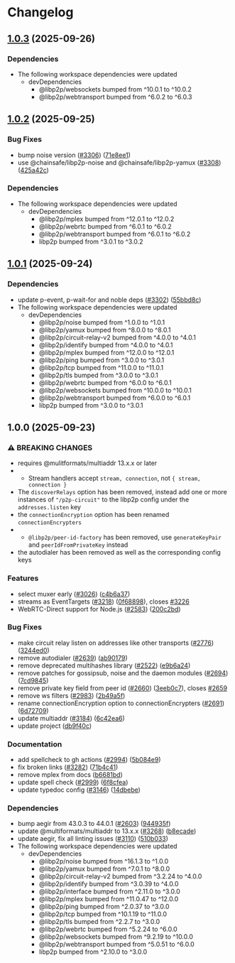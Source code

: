 # Changelog

## [1.0.3](https://github.com/libp2p/js-libp2p/compare/transport-interop-libp2p-main-v1.0.2...transport-interop-libp2p-main-v1.0.3) (2025-09-26)


### Dependencies

* The following workspace dependencies were updated
  * devDependencies
    * @libp2p/websockets bumped from ^10.0.1 to ^10.0.2
    * @libp2p/webtransport bumped from ^6.0.2 to ^6.0.3

## [1.0.2](https://github.com/libp2p/js-libp2p/compare/transport-interop-libp2p-main-v1.0.1...transport-interop-libp2p-main-v1.0.2) (2025-09-25)


### Bug Fixes

* bump noise version ([#3306](https://github.com/libp2p/js-libp2p/issues/3306)) ([71e8ee1](https://github.com/libp2p/js-libp2p/commit/71e8ee1632fdeaff5d6c33a38ae6df02ea69f579))
* use @chainsafe/libp2p-noise and @chainsafe/libp2p-yamux ([#3308](https://github.com/libp2p/js-libp2p/issues/3308)) ([425a42c](https://github.com/libp2p/js-libp2p/commit/425a42cddac5aac4d0ac822295cc4c4817dcdc95))


### Dependencies

* The following workspace dependencies were updated
  * devDependencies
    * @libp2p/mplex bumped from ^12.0.1 to ^12.0.2
    * @libp2p/webrtc bumped from ^6.0.1 to ^6.0.2
    * @libp2p/webtransport bumped from ^6.0.1 to ^6.0.2
    * libp2p bumped from ^3.0.1 to ^3.0.2

## [1.0.1](https://github.com/libp2p/js-libp2p/compare/transport-interop-libp2p-main-v1.0.0...transport-interop-libp2p-main-v1.0.1) (2025-09-24)


### Dependencies

* update p-event, p-wait-for and noble deps ([#3302](https://github.com/libp2p/js-libp2p/issues/3302)) ([55bbd8c](https://github.com/libp2p/js-libp2p/commit/55bbd8cde12fe1c05e8d264e6e2406ca9fe2f044))
* The following workspace dependencies were updated
  * devDependencies
    * @libp2p/noise bumped from ^1.0.0 to ^1.0.1
    * @libp2p/yamux bumped from ^8.0.0 to ^8.0.1
    * @libp2p/circuit-relay-v2 bumped from ^4.0.0 to ^4.0.1
    * @libp2p/identify bumped from ^4.0.0 to ^4.0.1
    * @libp2p/mplex bumped from ^12.0.0 to ^12.0.1
    * @libp2p/ping bumped from ^3.0.0 to ^3.0.1
    * @libp2p/tcp bumped from ^11.0.0 to ^11.0.1
    * @libp2p/tls bumped from ^3.0.0 to ^3.0.1
    * @libp2p/webrtc bumped from ^6.0.0 to ^6.0.1
    * @libp2p/websockets bumped from ^10.0.0 to ^10.0.1
    * @libp2p/webtransport bumped from ^6.0.0 to ^6.0.1
    * libp2p bumped from ^3.0.0 to ^3.0.1

## 1.0.0 (2025-09-23)


### ⚠ BREAKING CHANGES

* requires @mulitformats/multiaddr 13.x.x or later
* - Stream handlers accept `stream, connection`, not `{ stream, connection }`
* The `discoverRelays` option has been removed, instead add one or more instances of `"/p2p-circuit"` to the libp2p config under the `addresses.listen` key
* the `connectionEncryption` option has been renamed `connectionEncrypters`
* - `@libp2p/peer-id-factory` has been removed, use `generateKeyPair` and `peerIdFromPrivateKey` instead
* the autodialer has been removed as well as the corresponding config keys

### Features

* select muxer early ([#3026](https://github.com/libp2p/js-libp2p/issues/3026)) ([c4b6a37](https://github.com/libp2p/js-libp2p/commit/c4b6a37173bbf4bfd127bdc524c2c00a1a9749e6))
* streams as EventTargets ([#3218](https://github.com/libp2p/js-libp2p/issues/3218)) ([0f68898](https://github.com/libp2p/js-libp2p/commit/0f68898e6503975aae6f2bb6ba36aff65dabdfe8)), closes [#3226](https://github.com/libp2p/js-libp2p/issues/3226)
* WebRTC-Direct support for Node.js ([#2583](https://github.com/libp2p/js-libp2p/issues/2583)) ([200c2bd](https://github.com/libp2p/js-libp2p/commit/200c2bd22e4db2e74c4533c12bc52085ecf7296b))


### Bug Fixes

* make circuit relay listen on addresses like other transports ([#2776](https://github.com/libp2p/js-libp2p/issues/2776)) ([3244ed0](https://github.com/libp2p/js-libp2p/commit/3244ed08625516b25716485c936c26a34b69466a))
* remove autodialer ([#2639](https://github.com/libp2p/js-libp2p/issues/2639)) ([ab90179](https://github.com/libp2p/js-libp2p/commit/ab901790810d8ce59724af1706c9a9e74341b8ee))
* remove deprecated multihashes library ([#2522](https://github.com/libp2p/js-libp2p/issues/2522)) ([e9b6a24](https://github.com/libp2p/js-libp2p/commit/e9b6a242ac8b485f5fe9c33710e100c660c308aa))
* remove patches for gossipsub, noise and the daemon modules ([#2694](https://github.com/libp2p/js-libp2p/issues/2694)) ([7cd9845](https://github.com/libp2p/js-libp2p/commit/7cd984569dbf0046861ec84e8e030ef62725fd14))
* remove private key field from peer id ([#2660](https://github.com/libp2p/js-libp2p/issues/2660)) ([3eeb0c7](https://github.com/libp2p/js-libp2p/commit/3eeb0c705bd58285a6e1ec9fcbb6987c5959d504)), closes [#2659](https://github.com/libp2p/js-libp2p/issues/2659)
* remove ws filters ([#2983](https://github.com/libp2p/js-libp2p/issues/2983)) ([2b49a5f](https://github.com/libp2p/js-libp2p/commit/2b49a5f74e8c79d571396e8a6a70f904b73763f2))
* rename connectionEncryption option to connectionEncrypters ([#2691](https://github.com/libp2p/js-libp2p/issues/2691)) ([6d72709](https://github.com/libp2p/js-libp2p/commit/6d72709ba5959388777610e2f71b8ba9522139b6))
* update multiaddr ([#3184](https://github.com/libp2p/js-libp2p/issues/3184)) ([6c42ea6](https://github.com/libp2p/js-libp2p/commit/6c42ea64a6e22028a87ecb3422e418e99ff09279))
* update project ([db9f40c](https://github.com/libp2p/js-libp2p/commit/db9f40c4fc4c230444d0f3ca79b65a0053bc35f7))


### Documentation

* add spellcheck to gh actions ([#2994](https://github.com/libp2p/js-libp2p/issues/2994)) ([5b084e9](https://github.com/libp2p/js-libp2p/commit/5b084e9682a572e82f7907714d7807b3b9856326))
* fix broken links ([#3282](https://github.com/libp2p/js-libp2p/issues/3282)) ([71b4c41](https://github.com/libp2p/js-libp2p/commit/71b4c41e5990db2b65067663120b14de1ad72f9d))
* remove mplex from docs ([b6681bd](https://github.com/libp2p/js-libp2p/commit/b6681bd2505ac2749192042c3f16b14a88a8656d))
* update spell check ([#2999](https://github.com/libp2p/js-libp2p/issues/2999)) ([6f8cfea](https://github.com/libp2p/js-libp2p/commit/6f8cfeafb2f6ddc231a85ca369fb33cf759940f7))
* update typedoc config ([#3146](https://github.com/libp2p/js-libp2p/issues/3146)) ([14dbebe](https://github.com/libp2p/js-libp2p/commit/14dbebea8bd17addadac730afec0fa3b1cc6334a))


### Dependencies

* bump aegir from 43.0.3 to 44.0.1 ([#2603](https://github.com/libp2p/js-libp2p/issues/2603)) ([944935f](https://github.com/libp2p/js-libp2p/commit/944935f8dbcc1083e4cb4a02b49a0aab3083d3d9))
* update @multiformats/multiaddr to 13.x.x ([#3268](https://github.com/libp2p/js-libp2p/issues/3268)) ([b8ecade](https://github.com/libp2p/js-libp2p/commit/b8ecade2a725d38d11dd8df888c5abb22e14f26b))
* update aegir, fix all linting issues ([#3110](https://github.com/libp2p/js-libp2p/issues/3110)) ([510b033](https://github.com/libp2p/js-libp2p/commit/510b033f6b15358c7fae21486c3b09e730aa26cd))
* The following workspace dependencies were updated
  * devDependencies
    * @libp2p/noise bumped from ^16.1.3 to ^1.0.0
    * @libp2p/yamux bumped from ^7.0.1 to ^8.0.0
    * @libp2p/circuit-relay-v2 bumped from ^3.2.24 to ^4.0.0
    * @libp2p/identify bumped from ^3.0.39 to ^4.0.0
    * @libp2p/interface bumped from ^2.11.0 to ^3.0.0
    * @libp2p/mplex bumped from ^11.0.47 to ^12.0.0
    * @libp2p/ping bumped from ^2.0.37 to ^3.0.0
    * @libp2p/tcp bumped from ^10.1.19 to ^11.0.0
    * @libp2p/tls bumped from ^2.2.7 to ^3.0.0
    * @libp2p/webrtc bumped from ^5.2.24 to ^6.0.0
    * @libp2p/websockets bumped from ^9.2.19 to ^10.0.0
    * @libp2p/webtransport bumped from ^5.0.51 to ^6.0.0
    * libp2p bumped from ^2.10.0 to ^3.0.0
